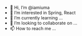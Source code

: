 - 👋 Hi, I’m @iamiuma
- 👀 I’m interested in Spring, React
- 🌱 I’m currently learning ...
- 💞️ I’m looking to collaborate on ...
- 📫 How to reach me ...

<!---
iamiuma/iamiuma is a ✨ special ✨ repository because its `README.md` (this file) appears on your GitHub profile.
You can click the Preview link to take a look at your changes.
--->
